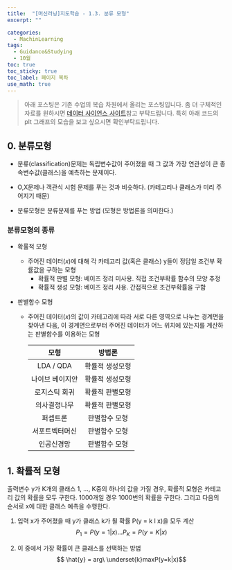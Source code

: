 ```yaml
---
title:  "[머신러닝]지도학습 - 1.3. 분류 모형"
excerpt: ""

categories:
  - MachinLearning
tags:
  - Guidance&Studying
  - 10월
toc: true
toc_sticky: true
toc_label: 페이지 목차
use_math: true
---
```

> 아래 포스팅은 기존 수업의 복습 차원에서 올리는 포스팅입니다. 좀 더 구체적인 자료를 원하시면 [데이터 사이언스 사이트](https://datascienceschool.net/03%20machine%20learning/09.03%20%EB%B6%84%EB%A5%98%EB%AA%A8%ED%98%95.html)참고 부탁드립니다. 특히 아래 코드의 plt 그래프의 모습을 보고 싶으시면 확인부탁드립니다.

## 0. 분류모형

- 분류(classification)문제는 독립변수값이 주어졌을 때 그 값과 가장 연관성이 큰 종속변수값(클래스)을 예측하는 문제이다.
- O,X문제나 객관식 시험 문제를 푸는 것과 비슷하다. (카테고리나 클래스가 미리 주어지기 때문)

- 분류모형은 분류문제를 푸는 방법 (모형은 방법론을 의미한다.)

### 분류모형의 종류

- 확률적 모형
    - 주어진 데이터($x$)에 대해 각 카테고리 값(혹은 클래스) y들이 정답일 조건부 확률값을 구하는 모형
        - 확률적 판별 모형: 베이즈 정리 미사용. 직접 조건부확률 함수의 모양 추정
        - 확률적 생성 모형: 베이즈 정리 사용. 간접적으로 조건부확률을 구함

- 판별함수 모형
    - 주어진 데이터($x$)의 값이 카테고리에 따라 서로 다른 영역으로 나누는 경계면을 찾아낸 다음, 이 경계면으로부터 주어진 데이터가 어느 위치에 있는지를 계산하는 판별함수를 이용하는 모형

        | 모형       | 방법론      |
        |:----------:|:-----------:|
        | LDA / QDA | 확률적 생성모형 |
        | 나이브 베이지안 | 확률적 생성모형 |
        |로지스틱 회귀| 확률적 판별모형|
        |의사결정나무| 확률적 판별모형|
        |퍼셉트론| 판별함수 모형|
        |서포트벡터머신| 판별함수 모형|
        |인공신경망| 판별함수 모형|

## 1. 확률적 모형
출력변수 y가 K개의 클래스 1, ..., K중의 하나의 값을 가질 경우, 확률적 모형은 카테고리 값의 확률을 모두 구한다. 1000개일 경우 1000번의 확률을 구한다. 그리고 다음의 순서로 x에 대한 클래스 예측을 수행한다.

1. 입력 x가 주어졌을 때 y가 클래스 k가 될 확률 P(y = k l x)을 모두 계산
$$ P_1 = P(y=1|x)...P_K = P(y=K|x) $$

2. 이 중에서 가장 확률이 큰 클래스를 선택하는 방법  
$$ \hat{y} = arg\ \underset{k}maxP(y=k|x)$$




